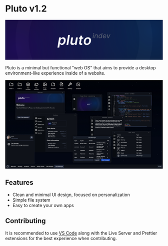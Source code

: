 # Pluto v1.2

![Pluto banner](assets/images/banner.svg)

Pluto is a minimal but functional "web OS" that aims to provide a desktop environment-like experience inside of a website.

![Pluto banner](assets/images/screenshot.png)

## Features

- Clean and minimal UI design, focused on personalization
- Simple file system
- Easy to create your own apps

## Contributing

It is recommended to use [VS Code](https://code.visualstudio.com) along with the Live Server and Prettier extensions for the best experience when contributing.